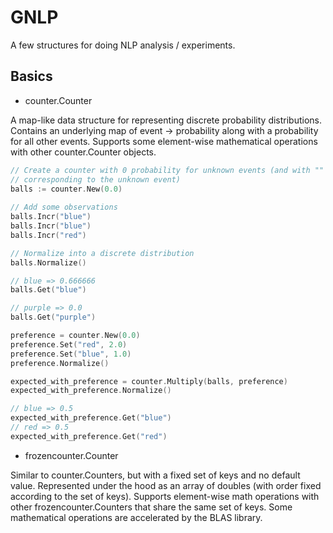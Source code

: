GNLP
====

A few structures for doing NLP analysis / experiments.

Basics
------

* counter.Counter

A map-like data structure for representing discrete probability
distributions. Contains an underlying map of event -> probability
along with a probability for all other events. Supports some
element-wise mathematical operations with other counter.Counter
objects.

```go
// Create a counter with 0 probability for unknown events (and with ""
// corresponding to the unknown event)
balls := counter.New(0.0)
	
// Add some observations
balls.Incr("blue")
balls.Incr("blue")
balls.Incr("red")

// Normalize into a discrete distribution
balls.Normalize()

// blue => 0.666666
balls.Get("blue")

// purple => 0.0
balls.Get("purple")

preference = counter.New(0.0)
preference.Set("red", 2.0)
preference.Set("blue", 1.0)
preference.Normalize()

expected_with_preference = counter.Multiply(balls, preference)
expected_with_preference.Normalize()

// blue => 0.5
expected_with_preference.Get("blue")
// red => 0.5
expected_with_preference.Get("red")
```

* frozencounter.Counter

Similar to counter.Counters, but with a fixed set of keys and no
default value. Represented under the hood as an array of doubles (with
order fixed according to the set of keys). Supports element-wise math
operations with other frozencounter.Counters that share the same set
of keys. Some mathematical operations are accelerated by the BLAS
library.
